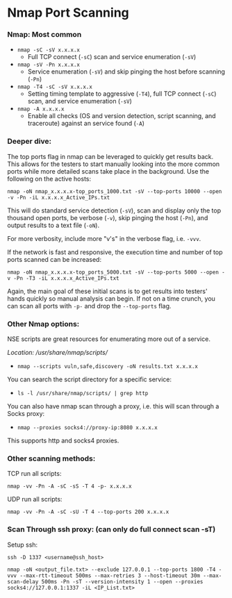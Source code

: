 # Nmap Port Scanning

### Nmap: Most common

- `nmap -sC -sV x.x.x.x`
	- Full TCP connect (`-sC`) scan and service enumeration (`-sV`)
- `nmap -sV -Pn x.x.x.x`
	- Service enumeration (`-sV`) and skip pinging the host before scanning (`-Pn`)
- `nmap -T4 -sC -sV x.x.x.x`
	- Setting timing template to aggressive (`-T4`), full TCP connect (`-sC`) scan, and service enumeration (`-sV`)
- `nmap -A x.x.x.x`
	- Enable all checks (OS and version detection, script scanning, and traceroute) against an service found (`-A`)

### Deeper dive:

The top ports flag in nmap can be leveraged to quickly get results back. This allows for the testers to start manually looking into the more common ports while more detailed scans take place in the background. Use the following on the active hosts:
```
nmap -oN nmap_x.x.x.x-top_ports_1000.txt -sV --top-ports 10000 --open -v -Pn -iL x.x.x.x_Active_IPs.txt 
```
This will do standard service detection (`-sV`), scan and display only the top thousand open ports, be verbose (`-v`), skip pinging the host (`-Pn`), and output results to a text file (`-oN`).

For more verbosity, include more "v's" in the verbose flag, i.e. `-vvv`.

If the network is fast and responsive, the execution time and number of top ports scanned can be increased:
```
nmap -oN nmap_x.x.x.x-top_ports_5000.txt -sV --top-ports 5000 --open -v -Pn -T3 -iL x.x.x.x_Active_IPs.txt 
```
Again, the main goal of these initial scans is to get results into testers' hands quickly so manual analysis can begin. If not on a time crunch, you can scan all ports with `-p-` and drop the `--top-ports` flag.

### Other Nmap options: 

NSE scripts are great resources for enumerating more out of a service. 

*Location: /usr/share/nmap/scripts/*

- `nmap --scripts vuln,safe,discovery -oN results.txt x.x.x.x`

You can search the script directory for a specific service:
- `ls -l /usr/share/nmap/scripts/ | grep http`

You can also have nmap scan through a proxy, i.e. this will scan through a Socks proxy: 
- `nmap --proxies socks4://proxy-ip:8080 x.x.x.x`

This supports http and socks4 proxies. 

### Other scanning methods:
 
TCP run all scripts:
```
nmap -vv -Pn -A -sC -sS -T 4 -p- x.x.x.x
````
UDP run all scripts:
```
nmap -vv -Pn -A -sC -sU -T 4 --top-ports 200 x.x.x.x
```

### Scan Through ssh proxy: (can only do full connect scan -sT)

Setup ssh: 
```
ssh -D 1337 <username@ssh_host>
```
```
nmap -oN <output_file.txt> --exclude 127.0.0.1 --top-ports 1800 -T4 -vvv --max-rtt-timeout 500ms --max-retries 3 --host-timeout 30m --max-scan-delay 500ms -Pn -sT --version-intensity 1 --open --proxies socks4://127.0.0.1:1337 -iL <IP_List.txt>
```
